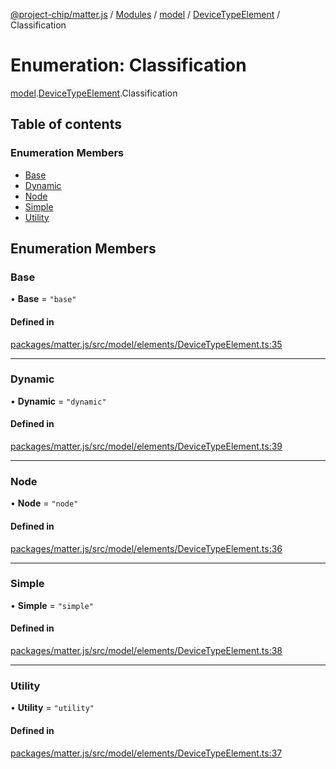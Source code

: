 [@project-chip/matter.js](../README.md) / [Modules](../modules.md) / [model](../modules/model.md) / [DeviceTypeElement](../modules/model.DeviceTypeElement.md) / Classification

# Enumeration: Classification

[model](../modules/model.md).[DeviceTypeElement](../modules/model.DeviceTypeElement.md).Classification

## Table of contents

### Enumeration Members

- [Base](model.DeviceTypeElement.Classification.md#base)
- [Dynamic](model.DeviceTypeElement.Classification.md#dynamic)
- [Node](model.DeviceTypeElement.Classification.md#node)
- [Simple](model.DeviceTypeElement.Classification.md#simple)
- [Utility](model.DeviceTypeElement.Classification.md#utility)

## Enumeration Members

### Base

• **Base** = ``"base"``

#### Defined in

[packages/matter.js/src/model/elements/DeviceTypeElement.ts:35](https://github.com/project-chip/matter.js/blob/dfd1dc35/packages/matter.js/src/model/elements/DeviceTypeElement.ts#L35)

___

### Dynamic

• **Dynamic** = ``"dynamic"``

#### Defined in

[packages/matter.js/src/model/elements/DeviceTypeElement.ts:39](https://github.com/project-chip/matter.js/blob/dfd1dc35/packages/matter.js/src/model/elements/DeviceTypeElement.ts#L39)

___

### Node

• **Node** = ``"node"``

#### Defined in

[packages/matter.js/src/model/elements/DeviceTypeElement.ts:36](https://github.com/project-chip/matter.js/blob/dfd1dc35/packages/matter.js/src/model/elements/DeviceTypeElement.ts#L36)

___

### Simple

• **Simple** = ``"simple"``

#### Defined in

[packages/matter.js/src/model/elements/DeviceTypeElement.ts:38](https://github.com/project-chip/matter.js/blob/dfd1dc35/packages/matter.js/src/model/elements/DeviceTypeElement.ts#L38)

___

### Utility

• **Utility** = ``"utility"``

#### Defined in

[packages/matter.js/src/model/elements/DeviceTypeElement.ts:37](https://github.com/project-chip/matter.js/blob/dfd1dc35/packages/matter.js/src/model/elements/DeviceTypeElement.ts#L37)
